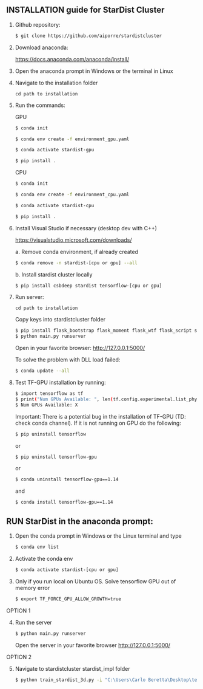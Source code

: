 ## INSTALLATION guide for StarDist Cluster
1. Github repository:

    ```sh
	$ git clone https://github.com/aiporre/stardistcluster
    ```

2. Download anaconda:

	https://docs.anaconda.com/anaconda/install/

3. Open the anaconda prompt in Windows or the terminal in Linux

4. Navigate to the installation folder

	`cd path to installation`

5. Run the commands:

	GPU

	```sh
    $ conda init

	$ conda env create -f environment_gpu.yaml

	$ conda activate stardist-gpu

	$ pip install .
	```

	CPU
	```sh
	$ conda init

	$ conda env create -f environment_cpu.yaml

	$ conda activate stardist-cpu

	$ pip install .
	```

6. Install Visual Studio if necessary (desktop dev with C++)

	https://visualstudio.microsoft.com/downloads/
	
	a. Remove conda environment, if already created
	```sh
	$ conda remove -n stardist-[cpu or gpu] --all
	```

	b. Install stardist cluster locally
	```sh
	$ pip install csbdeep stardist tensorflow-[cpu or gpu]
	```

7. Run server:
	
    `cd path to installation`

	Copy keys into stardistcluster folder

    ```sh
    $ pip install flask_bootstrap flask_moment flask_wtf flask_script scp email_validator
    $ python main.py runserver
    ```

	Open in your favorite browser: http://127.0.0.1:5000/

	To solve the problem with DLL load failed:

    ```sh
    $ conda update --all
    ```

8. Test TF-GPU installation by running:
    ```sh
    $ import tensorflow as tf
    $ print("Num GPUs Available: ", len(tf.config.experimental.list_physical_devices('GPU')))
	$ Num GPUs Available: X
    ```

	Important: There is a potential bug in the installation of TF-GPU (TD: check conda channel).
	If it is not running on GPU do the following:
    ```sh
	$ pip uninstall tensorflow
    ```
	or 
    ```sh
	$ pip uninstall tensorflow-gpu
    ```
	or
    ```sh
	$ conda uninstall tensorflow-gpu==1.14
    ```
	and
    ```sh
	$ conda install tensorflow-gpu==1.14
    ```

## RUN StarDist in the anaconda prompt:

1. Open the conda prompt in Windows or the Linux terminal and type

    ```sh
    $ conda env list
    ```
2. Activate the conda env

    ```sh
    $ conda activate stardist-[cpu or gpu]
    ```
3. Only if you run local on Ubuntu OS. Solve tensorflow GPU out of memory error

	```sh
	$ export TF_FORCE_GPU_ALLOW_GROWTH=true
	```

OPTION 1

4. Run the server

	```sh
	$ python main.py runserver
	```

	Open the server in your favorite browser http://127.0.0.1:5000/
	

OPTION 2

5. Navigate to stardistcluster stardist_impl folder 

	```sh
	$ python train_stardist_3d.py -i "C:\Users\Carlo Beretta\Desktop\test" --image-folder raw --labels-folder label -m modelTest -n "C:\Users\Carlo Beretta\Desktop\test" --patch_size 24 96 96
	```
